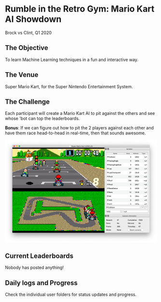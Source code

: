 # Rumble in the Retro Gym: Mario Kart AI Showdown
Brock vs Clint, Q1 2020

## The Objective
To learn Machine Learning techniques in a fun and interactive way.

## The Venue
Super Mario Kart, for the Super Nintendo Entertainment System.

## The Challenge
Each participant will create a Mario Kart AI to pit against the others and see whose 'bot can top the leaderboards.

**Bonus**: If we can figure out how to pit the 2 players against each other and have them race head-to-head in real-time, then that sounds awesome.

![AI Gym Integration Screenshot](docs/MarioKartAI_GymRetroIntegration.png)

## Current Leaderboards
Nobody has posted anything!

## Daily logs and Progress
Check the individual user folders for status updates and progress.